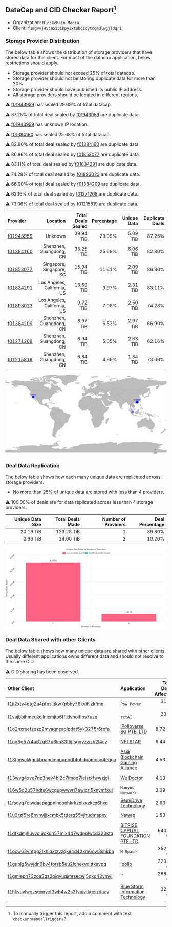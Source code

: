 ## DataCap and CID Checker Report[^1]
 - Organization: `Blockchain Media`
 - Client: `f1mgvvj45ce5i3ikpyixtubqzcytcgmdlwgjldqri`
### Storage Provider Distribution
The below table shows the distribution of storage providers that have stored data for this client.
For most of the datacap application, below restrictions should apply.
 - Storage provider should not exceed 25% of total datacap.
 - Storage provider should not be storing duplicate data for more than 20%.
 - Storage provider should have published its public IP address.
 - All storage providers should be located in different regions.

⚠️ [f01943959](https://filfox.info/en/address/f01943959) has sealed 29.09% of total datacap.

⚠️ 87.25% of total deal sealed by [f01943959](https://filfox.info/en/address/f01943959) are duplicate data.

⚠️ [f01943959](https://filfox.info/en/address/f01943959) has unknown IP location.

⚠️ [f01384160](https://filfox.info/en/address/f01384160) has sealed 25.68% of total datacap.

⚠️ 82.80% of total deal sealed by [f01384160](https://filfox.info/en/address/f01384160) are duplicate data.

⚠️ 86.86% of total deal sealed by [f01853077](https://filfox.info/en/address/f01853077) are duplicate data.

⚠️ 83.11% of total deal sealed by [f01834291](https://filfox.info/en/address/f01834291) are duplicate data.

⚠️ 74.28% of total deal sealed by [f01893023](https://filfox.info/en/address/f01893023) are duplicate data.

⚠️ 66.90% of total deal sealed by [f01384209](https://filfox.info/en/address/f01384209) are duplicate data.

⚠️ 62.16% of total deal sealed by [f01271208](https://filfox.info/en/address/f01271208) are duplicate data.

⚠️ 73.06% of total deal sealed by [f01215819](https://filfox.info/en/address/f01215819) are duplicate data.

| Provider                                              |                    Location | Total Deals Sealed | Percentage | Unique Data | Duplicate Deals |
| :---------------------------------------------------- | --------------------------: | -----------------: | ---------: | ----------: | --------------: |
| [f01943959](https://filfox.info/en/address/f01943959) |                     Unknown |          39.94 TiB |     29.09% |    5.09 TiB |          87.25% |
| [f01384160](https://filfox.info/en/address/f01384160) |     Shenzhen, Guangdong, CN |          35.25 TiB |     25.68% |    6.06 TiB |          82.80% |
| [f01853077](https://filfox.info/en/address/f01853077) |    Singapore, Singapore, SG |          15.94 TiB |     11.61% |    2.09 TiB |          86.86% |
| [f01834291](https://filfox.info/en/address/f01834291) | Los Angeles, California, US |          13.69 TiB |      9.97% |    2.31 TiB |          83.11% |
| [f01893023](https://filfox.info/en/address/f01893023) | Los Angeles, California, US |           9.72 TiB |      7.08% |    2.50 TiB |          74.28% |
| [f01384209](https://filfox.info/en/address/f01384209) |     Shenzhen, Guangdong, CN |           8.97 TiB |      6.53% |    2.97 TiB |          66.90% |
| [f01271208](https://filfox.info/en/address/f01271208) |     Shenzhen, Guangdong, CN |           6.94 TiB |      5.05% |    2.63 TiB |          62.16% |
| [f01215819](https://filfox.info/en/address/f01215819) |     Shenzhen, Guangdong, CN |           6.84 TiB |      4.99% |    1.84 TiB |          73.06% |

![Provider Distribution](https://raw.githubusercontent.com/data-preservation-programs/filplus-checker-assets/main/filecoin-project/filecoin-plus-large-datasets/issues/1048/1671007154645.png)
### Deal Data Replication
The below table shows how each many unique data are replicated across storage providers.
- No more than 25% of unique data are stored with less than 4 providers.

⚠️ 100.00% of deals are for data replicated across less than 4 storage providers.

| Unique Data Size | Total Deals Made | Number of Providers | Deal Percentage |
| ---------------: | ---------------: | ------------------: | --------------: |
|        20.19 TiB |       123.28 TiB |                   1 |          89.80% |
|         2.66 TiB |        14.00 TiB |                   2 |          10.20% |

![Replication Distribution](https://raw.githubusercontent.com/data-preservation-programs/filplus-checker-assets/main/filecoin-project/filecoin-plus-large-datasets/issues/1048/1671007155306.png)
### Deal Data Shared with other Clients
The below table shows how many unique data are shared with other clients.
Usually different applications owns different data and should not resolve to the same CID.

⚠️ CID sharing has been observed.

| Other Client                                                                                                          | Application                                                                                                        | Total Deals Affected | Unique CIDs |        Verifier |
| :-------------------------------------------------------------------------------------------------------------------- | :----------------------------------------------------------------------------------------------------------------- | -------------------: | ----------: | --------------: |
| [f1ji2xty4dtg2a4pfnslltkw7pbhy76kvihizkfmq](https://filfox.info/en/address/f1ji2xty4dtg2a4pfnslltkw7pbhy76kvihizkfmq) | `Pow Power`                                                                                                        |            31.09 TiB |         188 | LDN v3 multisig |
| [f1vajbbihmcqkcjlnicmjto6fflklvhoifips7uzq](https://filfox.info/en/address/f1vajbbihmcqkcjlnicmjto6fflklvhoifips7uzq) | `rctAI`                                                                                                            |            23.06 TiB |         148 | LDN v3 multisig |
| [f1o2nxreefzqzc2mvaqneaolpdat5yk3275r6rofa](https://filfox.info/en/address/f1o2nxreefzqzc2mvaqneaolpdat5yk3275r6rofa) | [iPolloverse SG PTE\. LTD](https://github.com/filecoin-project/filecoin-plus-large-datasets/issues/767)            |             8.72 TiB |          55 | LDN v3 multisig |
| [f1ng6g57r4u62q67u6lm33ftijfsggyzzjzb2l4cy](https://filfox.info/en/address/f1ng6g57r4u62q67u6lm33ftijfsggyzzjzb2l4cy) | [NFTSTAR](https://github.com/filecoin-project/filecoin-plus-large-datasets/issues/960)                             |             6.44 TiB |          50 | LDN v3 multisig |
| [f13fjnwckkgnkbpapcmnpupbdf4ohduomdso4eqga](https://filfox.info/en/address/f13fjnwckkgnkbpapcmnpupbdf4ohduomdso4eqga) | [Asia Blockchain Gaming Alliance](https://github.com/filecoin-project/filecoin-plus-large-datasets/issues/872)     |             4.53 TiB |          37 | LDN v3 multisig |
| [f13wvg4xve7nz3nev4bi2c7imod7lelstxfwwzjgi](https://filfox.info/en/address/f13wvg4xve7nz3nev4bi2c7imod7lelstxfwwzjgi) | [We Doctor](https://github.com/filecoin-project/filecoin-plus-large-datasets/issues/962)                           |             4.13 TiB |          32 | LDN v3 multisig |
| [f16w5d2u57ndts6wcqupwwvrl7ewicrl5xnymfxui](https://filfox.info/en/address/f16w5d2u57ndts6wcqupwwvrl7ewicrl5xnymfxui) | `Maoyoo Network`                                                                                                   |             3.09 TiB |          39 | LDN v3 multisig |
| [f1fsoyq7oiwdaapagpnlncbohkrkzolxxzkex6hxq](https://filfox.info/en/address/f1fsoyq7oiwdaapagpnlncbohkrkzolxxzkex6hxq) | [SemiDrive Technology](https://github.com/filecoin-project/filecoin-plus-large-datasets/issues/911)                |             2.63 TiB |          21 | LDN v3 multisig |
| [f1u3rzf5re6nvnyjjixcmbk5tderq55vjhudmapny](https://filfox.info/en/address/f1u3rzf5re6nvnyjjixcmbk5tderq55vjhudmapny) | [ Nswap](https://github.com/filecoin-project/filecoin-plus-large-datasets/issues/882)                              |             1.53 TiB |          13 | LDN v3 multisig |
| [f1dfkdmjhuvvol6okun57mix447wdpolwcd323ktq](https://filfox.info/en/address/f1dfkdmjhuvvol6okun57mix447wdpolwcd323ktq) | [BITRISE CAPITAL FOUNDATION PTE\.LTD](https://github.com/filecoin-project/filecoin-plus-large-datasets/issues/139) |           640.00 GiB |           3 |       LDN # 139 |
| [f1ocw63vnfpg3lkhiqxtzvzqke4d42km6ow3shkba](https://filfox.info/en/address/f1ocw63vnfpg3lkhiqxtzvzqke4d42km6ow3shkba) | `M Space`                                                                                                          |           352.00 GiB |           4 | LDN v3 multisig |
| [f1guplg5wyjdn6bv4forsb5eu2lohexvdlttkavpq](https://filfox.info/en/address/f1guplg5wyjdn6bv4forsb5eu2lohexvdlttkavpq) | [Ipollo](https://github.com/filecoin-project/filecoin-plus-large-datasets/issues/168)                              |           320.00 GiB |           1 |       LDN # 168 |
| [f1gmiepn73zoa5gz2oiqyugjmrsecwj5qxd42vmyi](https://filfox.info/en/address/f1gmiepn73zoa5gz2oiqyugjmrsecwj5qxd42vmyi) | ``                                                                                                                 |           288.00 GiB |           1 | LDN v3 multisig |
| [f1hkvuvlwgzsgxnyet3wb4w2s3fyujvtkgeizdaey](https://filfox.info/en/address/f1hkvuvlwgzsgxnyet3wb4w2s3fyujvtkgeizdaey) | [Blue Storm Information Technology](https://github.com/filecoin-project/filecoin-plus-large-datasets/issues/323)   |            32.00 GiB |           1 | LDN v3 multisig |

[^1]: To manually trigger this report, add a comment with text `checker:manualTrigger`
